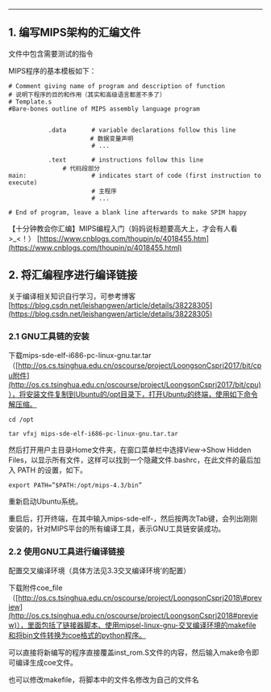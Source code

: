 
---

## 1. 编写MIPS架构的汇编文件

文件中包含需要测试的指令

MIPS程序的基本模板如下：

```
# Comment giving name of program and description of function
# 说明下程序的目的和作用（其实和高级语言都差不多了）
# Template.s
#Bare-bones outline of MIPS assembly language program


           .data       # variable declarations follow this line
　　　　                # 数据变量声明
                       # ...

           .text       # instructions follow this line    
               # 代码段部分                                                            
main:                  # indicates start of code (first instruction to execute)
                       # 主程序
                       # ...

# End of program, leave a blank line afterwards to make SPIM happy
```

【十分钟教会你汇编】MIPS编程入门（妈妈说标题要高大上，才会有人看&gt;\_&lt;！） [https://www.cnblogs.com/thoupin/p/4018455.htm](https://www.cnblogs.com/thoupin/p/4018455.html)

## 2. 将汇编程序进行编译链接

关于编译相关知识自行学习，可参考博客[https://blog.csdn.net/leishangwen/article/details/38228305](https://blog.csdn.net/leishangwen/article/details/38228305)

### 2.1 GNU工具链的安装

下载mips-sde-elf-i686-pc-linux-gnu.tar.tar（[http://os.cs.tsinghua.edu.cn/oscourse/project/LoongsonCsprj2017/bit/cpu附件](http://os.cs.tsinghua.edu.cn/oscourse/project/LoongsonCsprj2017/bit/cpu)），将安装文件复制到Ubuntu的/opt目录下，打开Ubuntu的终端，使用如下命令解压缩。

```
cd /opt
```

```
tar vfxj mips-sde-elf-i686-pc-linux-gnu.tar.tar
```

然后打开用户主目录Home文件夹，在窗口菜单栏中选择View-&gt;Show Hidden Files，以显示所有文件，这样可以找到一个隐藏文件.bashrc，在此文件的最后加入 PATH 的设置，如下。

```
export PATH=”$PATH:/opt/mips-4.3/bin”
```

重新启动Ubuntu系统。

重启后，打开终端，在其中输入mips-sde-elf-，然后按两次Tab键，会列出刚刚安装的，针对MIPS平台的所有编译工具，表示GNU工具链安装成功。

### 2.2 使用GNU工具进行编译链接

配置交叉编译环境（具体方法见3.3交叉编译环境'的配置）

下载附件coe\_file（[http://os.cs.tsinghua.edu.cn/oscourse/project/LoongsonCsprj2018\#preview](http://os.cs.tsinghua.edu.cn/oscourse/project/LoongsonCsprj2018#preview)），里面包括了链接器脚本、使用mipsel-linux-gnu-交叉编译环境的makefile和将bin文件转换为coe格式的python程序。

可以直接将新编写的程序直接覆盖inst\_rom.S文件的内容，然后输入make命令即可编译生成coe文件。

也可以修改makefile，将脚本中的文件名修改为自己的文件名

